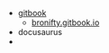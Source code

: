 - [gitbook](https://app.gitbook.com/s/8ezDvHCGb9he381XG13U/quick-start)
	- [bronifty.gitbook.io](https://bronifty.gitbook.io/bronifty/)
- docusaurus
- 